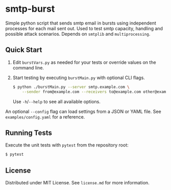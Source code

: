 # smtp-burst
Simple python script that sends smtp email in bursts using independent processes for each mail sent out. Used to test smtp capacity, handling and possible attack scenarios. Depends on `smtplib` and `multiprocessing`.

## Quick Start

1. Edit `burstVars.py` as needed for your tests or override values on the
   command line.
2. Start testing by executing `burstMain.py` with optional CLI flags.

   ```bash
   $ python ./burstMain.py --server smtp.example.com \
       --sender from@example.com --receivers to@example.com other@example.com
   ```

   Use `-h`/`--help` to see all available options.

An optional `--config` flag can load settings from a JSON or YAML file.
See `examples/config.yaml` for a reference.

## Running Tests

Execute the unit tests with `pytest` from the repository root:

```bash
$ pytest
```

## License

Distributed under MIT License. See `license.md` for more information.


